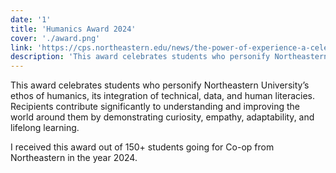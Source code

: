 ```yaml
---
date: '1'
title: 'Humanics Award 2024'
cover: './award.png'
link: 'https://cps.northeastern.edu/news/the-power-of-experience-a-celebration-of-the-2024-experiential-learning-awards/'
description: 'This award celebrates students who personify Northeastern University’s ethos of humanics, its integration of technical, data, and human literacies. Recipients contribute significantly to understanding and improving the world around them by demonstrating curiosity, empathy, adaptability, and lifelong learning.'
---
```


This award celebrates students who personify Northeastern University’s ethos of humanics, its integration of technical, data, and human literacies. Recipients contribute significantly to understanding and improving the world around them by demonstrating curiosity, empathy, adaptability, and lifelong learning.

I received this award out of 150+ students going for Co-op from Northeastern in the year 2024.
